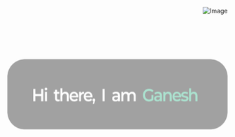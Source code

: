 <div style="position: relative; width:100%; height:400px">
  <img style="float:right; " src="./blob.gif" alt="Image" >
  <img  style="position: absolute; top: 50%; left: 50%; transform: translate(-50%, -50%);  border-radius:38px; backdrop-filter:blur(16px)" src="./SVG/MyName.svg" alt="Image" style="width: 100%;">
</p>
</div>
